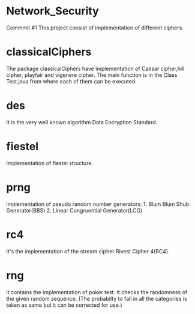 # Network_Security
Commmit #1
This project consist of implementation of different ciphers.
# classicalCiphers
The package classicalCiphers have implementation of Caesar cipher,hill cipher, playfair and vigenere cipher. The main function is in the Class Test.java from where each of them can be executed.

# des
It is the very well known algorithm Data Encryption Standard.

# fiestel
Implementation of fiestel structure.

# prng
implementation of pseudo random number generators: 1. Blum Blum Shub Generator(BBS) 2. Linear Congruential Generator(LCG)

# rc4
It's the  implementation of the stream cipher Rivest Cipher 4(RC4).

# rng
it contains the implementation of poker test. It checks the randomness of the given random sequence. (The probabilty to fall in all the categories is taken as same but it can be corrected for use.)
